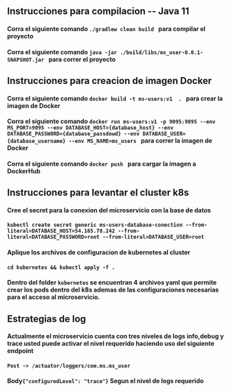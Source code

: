 ## Instrucciones para compilacion -- Java 11  
####  Corra el siguiente comando ```./gradlew clean build ```  para compilar el proyecto
####  Corra el siguiente comando ```java -jar ./build/libs/ms_user-0.0.1-SNAPSHOT.jar ```  para correr el proyecto
##   Instrucciones para creacion de imagen Docker
####  Corra el siguiente comando ```docker build -t ms-users:v1  . ```  para crear la imagen de Docker
####  Corra el siguiente comando ```docker run ms-users:v1 -p 9095:9095 --env MS_PORT=9095 --env DATABASE_HOST={database_host} --env DATABASE_PASSWORD={database_passdowd} --env DATABASE_USER={database_username} --env MS_NAME=ms_users ```  para correr la imagen de Docker
####  Corra el siguiente comando ```docker push ```  para cargar la imagen a DockerHub
##   Instrucciones para levantar el cluster k8s
#### Cree el secret para la conexion del microservicio con la base de datos
#### ``` kubectl create secret generic ms-users-database-conection --from-literal=DATABASE_HOST=54.165.78.242 --from-literal=DATABASE_PASSWORD=root --from-literal=DATABASE_USER=root ```
#### Aplique los archivos de configuracion de kubernetes al cluster
#### ```cd kubernetes && kubectl apply -f . ```
#### Dentro del folder ```kubernetes``` se encuentran 4 archivos yaml que permite crear los pods dentro del k8s ademas de las configuraciones necesarias para el acceso al microservicio.
## Estrategias de log
#### Actualmente el microservicio cuenta con tres niveles de logs info,debug y trace usted puede activar el nivel requerido haciendo uso del siguiente endpoint
#### ```Post -> /actuator/loggers/com.ms.ms_user```
#### Body```{"configuredLevel": "trace"}```  Segun el nivel de logs requerido